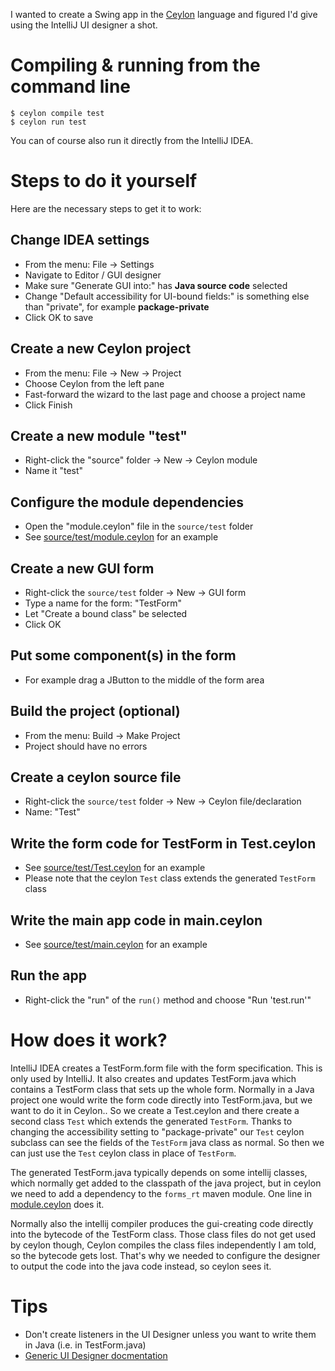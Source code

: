 I wanted to create a Swing app in the [Ceylon](https://ceylon-lang.org/) language and figured I'd give using the IntelliJ UI designer a shot. 

# Compiling & running from the command line

    $ ceylon compile test
    $ ceylon run test

You can of course also run it directly from the IntelliJ IDEA.

# Steps to do it yourself
Here are the necessary steps to get it to work:

## Change IDEA settings
* From the menu: File -> Settings
* Navigate to Editor / GUI designer
* Make sure "Generate GUI into:" has **Java source code** selected
* Change "Default accessibility for UI-bound fields:" is something else than "private", for example **package-private**
* Click OK to save

## Create a new Ceylon project
* From the menu: File -> New -> Project
* Choose Ceylon from the left pane
* Fast-forward the wizard to the last page and choose a project name
* Click Finish

## Create a new module "test"
* Right-click the "source" folder -> New -> Ceylon module
* Name it "test"

## Configure the module dependencies
* Open the "module.ceylon" file in the `source/test` folder
* See [source/test/module.ceylon](source/test/module.ceylon) for an example

## Create a new GUI form
* Right-click the `source/test` folder -> New -> GUI form
* Type a name for the form: "TestForm"
* Let "Create a bound class" be selected
* Click OK

## Put some component(s) in the form
* For example drag a JButton to the middle of the form area

## Build the project (optional)
* From the menu: Build -> Make Project
* Project should have no errors

## Create a ceylon source file
* Right-click the `source/test` folder -> New -> Ceylon file/declaration
* Name: "Test"

## Write the form code for TestForm in Test.ceylon
* See [source/test/Test.ceylon](source/test/Test.ceylon) for an example
* Please note that the ceylon `Test` class extends the generated `TestForm` class

## Write the main app code in main.ceylon
* See [source/test/main.ceylon](source/test/main.ceylon) for an example

## Run the app
* Right-click the "run" of the `run()` method and choose "Run 'test.run'"

# How does it work?

IntelliJ IDEA creates a TestForm.form file with the form specification. This is only used by IntelliJ. It also creates and updates TestForm.java which contains a TestForm class that sets up the whole form. Normally in a Java project one would write the form code directly into TestForm.java, but we want to do it in Ceylon.. So we create a Test.ceylon and there create a second class `Test` which extends the generated `TestForm`. Thanks to changing the accessibility setting to "package-private" our `Test` ceylon subclass can see the fields of the `TestForm` java class as normal. So then we can just use the `Test` ceylon class in place of `TestForm`.

The generated TestForm.java typically depends on some intellij classes, which normally get added to the classpath of the java project, but in ceylon we need to add a dependency to the `forms_rt` maven module. One line in [module.ceylon](source/test/module.ceylon) does it.

Normally also the intellij compiler produces the gui-creating code directly into the bytecode of the TestForm class. Those class files do not get used by ceylon though, Ceylon compiles the class files independently I am told, so the bytecode gets lost. That's why we needed to configure the designer to output the code into the java code instead, so ceylon sees it.

# Tips

* Don't create listeners in the UI Designer unless you want to write them in Java (i.e. in TestForm.java)
* [Generic UI Designer docmentation](https://www.jetbrains.com/help/idea/2016.2/swing-designing-gui.html)
